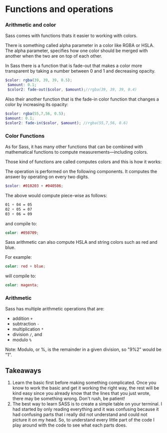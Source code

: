 # Functions and operations
### Arithmetic and color
Sass comes with functions thats it easier to working
with colors.

There is something called alpha parameter in a color like RGBA or HSLA. The alpha parameter, 
specifies how one color should be merged with another when the two are on top of each 
other.

In Sass there is a function that is fade-out that makes a color more transparent by taking a 
number between 0 and 1 and decreasing opacity.
  ```scss
  $color: rgba(39, 39, 39, 0.5);
   $amount: 0.1;
   $color2: fade-out($color, $amount);//rgba(39, 39, 39, 0.4)
   ```
Also their another function that is the fade-in color function that changes a color by increasing its opacity:

```scss
$color: rgba(55,7,56, 0.5);
$amount: 0.1;
$color2: fade-in($color, $amount); //rgba(55,7,56, 0.6)
```
### Color Functions
As for Sass, it has many other
functions that can be combined with mathematical functions to
compute measurements—including colors.

Those kind of functions are called computes colors and this is how it works:

The operation is performed on the following components.
It computes the answer by operating on every two digits.
```scss
$color: #010203 + #040506;
```
The above would compute piece-wise as follows:
```scss
01 + 04 = 05
02 + 05 = 07
03 + 06 = 09
```
and compile to:
```scss
color: #050709;
```
Sass arithmetic can also compute HSLA and string colors such as red and blue.

For example:
```scss
color: red + blue;
```
will compile to:
```scss
color: magenta;
```
### Arithmetic
Sass has multiple arithmetic operations that are:

* addition ```+```
* subtraction ```-```
* multiplication ```*```
* division ```/```, and
* modulo ```%```

Note: Modulo, or %, is the remainder in a given division, so "9%2" would be "1".

## Takeaways 
1. Learn the basic first before making something complicated. Once you know to work the basic and get it working the right way, the rest will be kind easy since you already know that the lines that you just wrote, there may be something wrong. Don't rush, be patient! 
2. The best way to learn SASS is to create a simple table on your terminal. I had started by only reading everything and it was confusing because it had confusing parts that i really did not understand and could not picture it on my head. So, to understand every little part of the code I play around with the code to see what each parts does. 